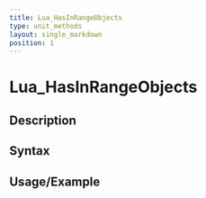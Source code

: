 ```yaml
---
title: Lua_HasInRangeObjects
type: unit_methods
layout: single_markdown
position: 1
---
```


# Lua_HasInRangeObjects

## Description

## Syntax

## Usage/Example


